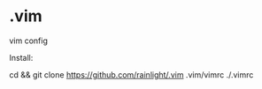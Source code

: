 # .vim
vim config  

Install:

   cd && git clone https://github.com/rainlight/.vim
   .vim/vimrc ./.vimrc
  
